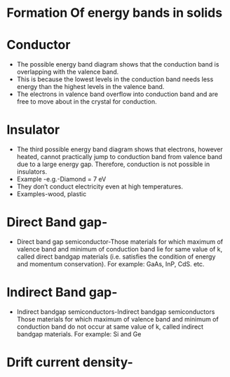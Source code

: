 # Formation Of energy bands in solids
# Conductor
* The possible energy band diagram shows that the conduction band is overlapping with the valence band.
* This is because the lowest levels in the conduction band needs less energy than the highest levels in the valence band.
* The electrons in valence band overflow into conduction band and are free to move about in the crystal for conduction.
# Insulator
* The third possible energy band diagram shows that electrons, however heated, cannot practically jump to conduction band from valence band due to a large energy gap. Therefore, conduction is not possible in insulators.
* Example -e.g.-Diamond = 7 eV
* They don’t conduct electricity even at high temperatures.
* Examples-wood, plastic

# Direct Band gap-
* Direct band gap semiconductor-Those materials for which maximum of valence band and minimum of conduction band lie for same value of k, called direct bandgap materials (i.e. satisfies the condition of energy and momentum conservation).  For example: GaAs, InP, CdS. etc.
# Indirect Band gap-
* Indirect bandgap semiconductors-Indirect bandgap semiconductors Those materials for which maximum of valence band and minimum of conduction band do not occur at same value of k, called indirect bandgap materials. For example: Si and Ge
# Drift current density-

